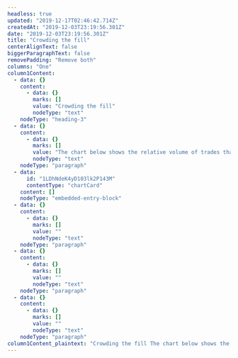 ```yaml
---
headless: true
updated: "2019-12-17T02:46:42.714Z"
createdAt: "2019-12-03T23:19:56.301Z"
date: "2019-12-03T23:19:56.301Z"
title: "Crowding the fill"
centerAlignText: false
biggerParagraphText: false
removePadding: "Remove both"
columns: "One"
column1Content:
  - data: {}
    content:
      - data: {}
        marks: []
        value: "Crowding the fill"
        nodeType: "text"
    nodeType: "heading-3"
  - data: {}
    content:
      - data: {}
        marks: []
        value: "The chart below shows the relative volume of trades that occur less than 50 milliseconds before a change in the National Best Bid and Offer (NBBO) price for US equities – up to 70% of the intraday volume."
        nodeType: "text"
    nodeType: "paragraph"
  - data:
      id: "1LDhNdeK4yD103lk2P143M"
      contentType: "chartCard"
    content: []
    nodeType: "embedded-entry-block"
  - data: {}
    content:
      - data: {}
        marks: []
        value: ""
        nodeType: "text"
    nodeType: "paragraph"
  - data: {}
    content:
      - data: {}
        marks: []
        value: ""
        nodeType: "text"
    nodeType: "paragraph"
  - data: {}
    content:
      - data: {}
        marks: []
        value: ""
        nodeType: "text"
    nodeType: "paragraph"
column1Content_plaintext: "Crowding the fill The chart below shows the relative volume of trades that occur less than 50 milliseconds before a change in the National Best Bid and Offer (NBBO) price for US equities – up to 70% of the intraday volume. "
---
```

